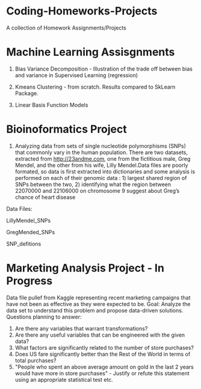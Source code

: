 # Coding-Homeworks-Projects

A collection of Homework Assignments/Projects

# Machine Learning Assisgnments 

1) Bias Variance Decomposition - Illustration of the trade off between bias and variance in Supervised Learning (regression)

2) Kmeans Clustering - from scratch. Results compared to SkLearn Package.

3) Linear Basis Function Models


# Bioinoformatics Project  

1) Analyzing data from sets of single nucleotide polymorphisms (SNPs) that commonly vary in the human population. There are two datasets, extracted from http://23andme.com, one from the fictitious male, Greg Mendel, and the other from his wife, Lilly Mendel.Data files are poorly formated, so data is first extracted into dictionaries and some analysis is performed on each of their genomic data : 1) largest shared region of SNPs between the two, 2) identifying what the region between 22070000 and 22106000 on chromosome 9 suggest about Greg’s chance of heart disease 

Data Files: 

LillyMendel_SNPs

GregMended_SNPs

SNP_defitions

# Marketing Analysis Project - In Progress 

Data file pullef from Kaggle representing recent marketing campaigns that have not been as effective as they were expected to be. 
Goal: Analyze the data set to understand this problem and propose data-driven solutions.
Questions planning to answer:
1) Are there any variables that warrant transformations?
2) Are there any useful variables that can be engineered with the given data?
3) What factors are significantly related to the number of store purchases?
4) Does US fare significantly better than the Rest of the World in terms of total purchases?
5)  "People who spent an above average amount on gold in the last 2 years would have more in store purchases" - Justify or refute this statement using an appropriate statistical test
etc.
